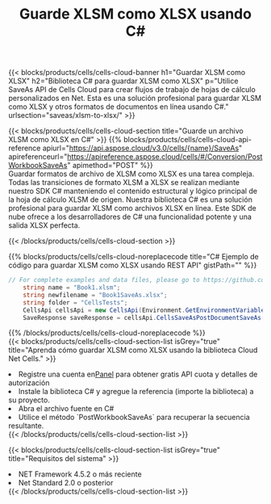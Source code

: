 ﻿---
title:  Guarde XLSM como XLSX usando C#
description:  Utilizando Aspose.Cells Cloud SDK para C# para guardar el archivo en formato XLSM como archivo en formato XLSX.
kwords: Excel, Save XLSM as XLSX, REST, C#
howto: How to save XLSM as XLSX using Aspose.Cells Cloud C# library.
---
{{< blocks/products/cells/cells-cloud-banner h1="Guardar XLSM como XLSX" h2="Biblioteca C# para guardar XLSM como XLSX" p="Utilice SaveAs API de Cells Cloud para crear flujos de trabajo de hojas de cálculo personalizados en Net. Esta es una solución profesional para guardar XLSM como XLSX y otros formatos de documentos en línea usando C#." urlsection="saveas/xlsm-to-xlsx/" >}}

{{< blocks/products/cells/cells-cloud-section title="Guarde un archivo XLSM como XLSX en C#" >}}
{{% blocks/products/cells/cells-cloud-api-reference apiurl="https://api.aspose.cloud/v3.0/cells/{name}/SaveAs" apireferenceurl="https://apireference.aspose.cloud/cells/#/Conversion/PostWorkbookSaveAs" apimethod="POST" %}}
<br/>
Guardar formatos de archivo de XLSM como XLSX es una tarea compleja. Todas las transiciones de formato XLSM a XLSX se realizan mediante nuestro SDK C# manteniendo el contenido estructural y lógico principal de la hoja de cálculo XLSM de origen. Nuestra biblioteca C# es una solución profesional para guardar XLSM como archivos XLSX en línea. Este SDK de nube ofrece a los desarrolladores de C# una funcionalidad potente y una salida XLSX perfecta.

{{< /blocks/products/cells/cells-cloud-section >}}

{{% blocks/products/cells/cells-cloud-noreplacecode title="C# Ejemplo de código para guardar XLSM como XLSX usando REST API" gistPath="" %}}
  
```cs
// For complete examples and data files, please go to https://github.com/aspose-cells-cloud/aspose-cells-cloud-dotnet/
    string name = "Book1.xlsm";
    string newfilename = "Book1SaveAs.xlsx";
    string folder = "CellsTests";
    CellsApi cellsApi = new CellsApi(Environment.GetEnvironmentVariable("ProductClientId"), Environment.GetEnvironmentVariable("ProductClientSecret"));
    SaveResponse saveResponse = cellsApi.CellsSaveAsPostDocumentSaveAs(name, null, newfilename, null,null,folder);
```
  
{{% /blocks/products/cells/cells-cloud-noreplacecode %}}
<br/>
{{< blocks/products/cells/cells-cloud-section-list isGrey="true" title="Aprenda cómo guardar XLSM como XLSX usando la biblioteca Cloud Net Cells." >}}
<li> Registre una cuenta en<a href="https://dashboard.aspose.cloud/">Panel</a> para obtener gratis API cuota y detalles de autorización</li>
<li>Instale la biblioteca C# y agregue la referencia (importe la biblioteca) a su proyecto.</li>
<li>Abra el archivo fuente en C#</li>
<li>Utilice el método `PostWorkbookSaveAs` para recuperar la secuencia resultante.</li>
{{< /blocks/products/cells/cells-cloud-section-list >}}

{{< blocks/products/cells/cells-cloud-section-list isGrey="true" title="Requisitos del sistema" >}}
<li>NET Framework 4.5.2 o más reciente</li>
<li>Net Standard 2.0 o posterior</li>
{{< /blocks/products/cells/cells-cloud-section-list >}}

